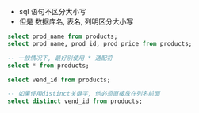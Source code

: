 + sql 语句不区分大小写
+ 但是 数据库名, 表名, 列明区分大小写

```sql
select prod_name from products;
select prod_name, prod_id, prod_price from products;

-- 一般情况下, 最好别使用 * 通配符
select * from products;

select vend_id from products;

-- 如果使用distinct关键字, 他必须直接放在列名前面
select distinct vend_id from products;

```

